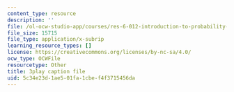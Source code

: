 ```yaml
---
content_type: resource
description: ''
file: /ol-ocw-studio-app/courses/res-6-012-introduction-to-probability-spring-2018/5c34e23d1ae501fa1cbef4f3715456da_VCyJGp6Enxg.srt
file_size: 15715
file_type: application/x-subrip
learning_resource_types: []
license: https://creativecommons.org/licenses/by-nc-sa/4.0/
ocw_type: OCWFile
resourcetype: Other
title: 3play caption file
uid: 5c34e23d-1ae5-01fa-1cbe-f4f3715456da
---
```

